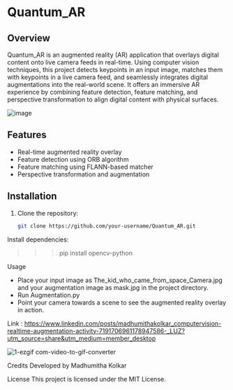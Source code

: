 # Quantum_AR

## Overview
Quantum_AR is an augmented reality (AR) application that overlays digital content onto live camera feeds in real-time. Using computer vision techniques, this project detects keypoints in an input image, matches them with keypoints in a live camera feed, and seamlessly integrates digital augmentations into the real-world scene. It offers an immersive AR experience by combining feature detection, feature matching, and perspective transformation to align digital content with physical surfaces.

![image](https://github.com/MadhumithaKolkar/Quantum_AR/assets/54811937/603c29e8-ab27-4c2a-b722-9ebd6d27a780)


## Features
- Real-time augmented reality overlay
- Feature detection using ORB algorithm
- Feature matching using FLANN-based matcher
- Perspective transformation and augmentation

## Installation
1. Clone the repository:
   ```bash
   git clone https://github.com/your-username/Quantum_AR.git
   
Install dependencies:

>>> pip install opencv-python

Usage
- Place your input image as The_kid_who_came_from_space_Camera.jpg and your augmentation image as mask.jpg in the project directory.
- Run Augmentation.py
- Point your camera towards a scene to see the augmented reality overlay in action.

Link : https://www.linkedin.com/posts/madhumithakolkar_computervision-realtime-augmentation-activity-7191706961178947586-_LUZ?utm_source=share&utm_medium=member_desktop 

![1-ezgif com-video-to-gif-converter](https://github.com/MadhumithaKolkar/Quantum_AR/assets/54811937/fa77bfae-2e2b-49b0-aeaf-42db07d418b9)

Credits
Developed by Madhumitha Kolkar


License
This project is licensed under the MIT License.
